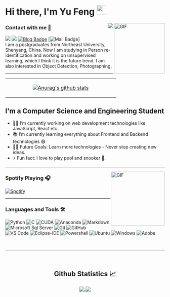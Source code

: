 # Hi there, I'm Yu Feng  <img width="30px" src="https://media.tenor.com/images/3b388fe03da271d2674faf85eb7c3fcd/tenor.gif" />
<img align="right" alt="GIF" height="160px" src="https://media.giphy.com/media/du3J3cXyzhj75IOgvA/giphy.gif" />

<!--
**fengshijituanceo/fengshijituanceo** is a ✨ _special_ ✨ repository because its `README.md` (this file) appears on your GitHub profile.

Here are some ideas to get you started:



[![Top Langs](https://github-readme-stats.vercel.app/api/top-langs/?username=NEU-Little-Prince)](https://github.com/NEU-Little-Prince/github-readme-stats)
- 🔭 I’m currently working on ...
- 🌱 I’m currently learning ...
- 👯 I’m looking to collaborate on ...
- 🤔 I’m looking for help with ...
- 💬 Ask me about ...
- 📫 How to reach me: ...
- 😄 Pronouns: ...
- ⚡ Fun fact: ...
-->
<img align="right" src="http://estruyf-github.azurewebsites.net/api/VisitorHit?user=Bgstatic&repo=Bgstatic&countColorcountColor&countColor=%237B1E7B"/>

### Contact with me 📝
![](https://img.shields.io/badge/QQ-1254001414-green.svg) ![](https://img.shields.io/badge/WeChat-feng15195777575-green.svg) [![Blog Badge](https://img.shields.io/badge/zhihu-冯宇-brightgreen)](https://www.zhihu.com/people/feng-shi-ji-tuan-re-huo) [![Mail Badge](https://img.shields.io/badge/-fengyu_cnyc@163.com-c14438?style=flat-square)]
<br />
I am a postgraduates from Northeast University, Shenyang, China. Now I am studying in Person re-identification and working on unsupervised learning, which I think it is the future trend. I am also interested in Object Detection, Photographing. 

---
<table><tr><td align="center" width="55%">
  
[![Anurag's github stats](https://github-readme-stats.vercel.app/api?username=NEU-Little-Prince)](https://github.com/NEU-Little-Prince/github-readme-stats)


</td></tr></table>

## I'm a Computer Science and Engineering Student  

- 👨‍💻 I’m currently working on web development technologies like JavaScript, React etc.
- 📚 I’m currently learning everything about Frontend and Backend technologies 😅
- 💪🏼 Future Goals: Learn more technologies - Never stop creating new ideas.
- ⚡ Fun fact: I love to play pool and snooker 🎱.

---

<img align="right" alt="GIF" height="170px" src="https://media.giphy.com/media/J5B1Y8QZnzXXbLQIBu/giphy.gif" />

### Spotify Playing 🎧

[![Spotify](https://novatorem.bgstatic.vercel.app/api/spotify)](https://open.spotify.com/user/11153360645)

---

### Languages and Tools 🛠 

![Python](http://img.shields.io/badge/-Python-3776AB?style=flat-square&logo=python&logoColor=ffffff)
![C](http://img.shields.io/badge/-C-A8B9CC?style=flat-square&logo=c&logoColor=ffffff)
![CUDA](http://img.shields.io/badge/-NVIDIA-76B900?style=flat-square&logo=NVIDIA&logoColor=ffffff)
![Anaconda](http://img.shields.io/badge/-Anaconda-42B029?style=flat-square&logo=Anaconda&logoColor=ffffff)
![Markdown](https://img.shields.io/badge/-Markdown-000000?style=flat-square&logo=markdown)
![Microsoft Sql Server](https://img.shields.io/badge/-Sql%20Server-CC2927?style=flat-square&logo=microsoft-sql-server&logoColor=ffffff)
![Git](https://img.shields.io/badge/-Git-%23F05032?style=flat-square&logo=git&logoColor=%23ffffff)
![GitHub](https://img.shields.io/badge/-GitHub-181717?style=flat-square&logo=github)
![VS Code](http://img.shields.io/badge/-VS%20Code-007ACC?style=flat-square&logo=visual-studio-code&logoColor=ffffff)
![Eclipse-IDE](http://img.shields.io/badge/-Eclipse-2C2255?style=flat-square&logo=eclipse&logoColor=ffffff)
![Powershell](http://img.shields.io/badge/-Powershell-5391FE?style=flat-square&logo=powershell&logoColor=ffffff)
![Ubuntu](http://img.shields.io/badge/-Ubuntu-E95420?style=flat-square&logo=Ubuntu&logoColor=ffffff)
![Windows](http://img.shields.io/badge/-Windows-0078D6?style=flat-square&logo=windows&logoColor=ffffff)
![Adobe](http://img.shields.io/badge/-Adobe-#FF0000?style=flat-square&logo=Adobe&logoColor=ffffff)

<br/>

---

<br/>

  <h2 align="center"> Github Statistics 📈 </h2>
  
  <div align="center"> 
     <a href="">
      <img align="center" src="https://github-readme-stats-sigma-five.vercel.app/api?username=Bgstatic&show_icons=true&count_private=true&theme=gotham&line_height=40" />
    </a>
    <a href="">
      <img align="center" src="https://github-readme-stats.vercel.app/api/top-langs/?username=Bgstatic&theme=gotham&line_height=40&hide=css"/>
    </a>
</div

<br/>

